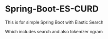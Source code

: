# Spring-Boot-ES-CURD

This is for simple Spring Boot with Elastic Search 

Which includes search and also tokenizer ngram 
